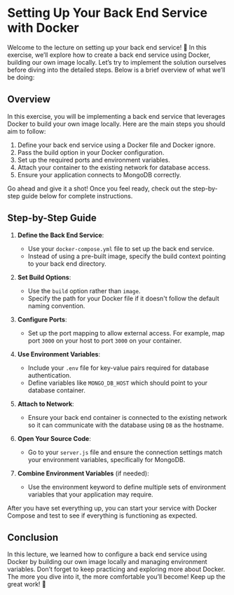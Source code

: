 # Setting Up Your Back End Service with Docker

Welcome to the lecture on setting up your back end service! 🌟 In this exercise, we’ll explore how to create a back end service using Docker, building our own image locally. Let’s try to implement the solution ourselves before diving into the detailed steps. Below is a brief overview of what we’ll be doing:

## Overview

In this exercise, you will be implementing a back end service that leverages Docker to build your own image locally. Here are the main steps you should aim to follow:

1. Define your back end service using a Docker file and Docker ignore.
2. Pass the build option in your Docker configuration.
3. Set up the required ports and environment variables.
4. Attach your container to the existing network for database access.
5. Ensure your application connects to MongoDB correctly.

Go ahead and give it a shot! Once you feel ready, check out the step-by-step guide below for complete instructions.

## Step-by-Step Guide

1. **Define the Back End Service**:

   - Use your `docker-compose.yml` file to set up the back end service.
   - Instead of using a pre-built image, specify the build context pointing to your back end directory.

2. **Set Build Options**:

   - Use the `build` option rather than `image`.
   - Specify the path for your Docker file if it doesn't follow the default naming convention.

3. **Configure Ports**:

   - Set up the port mapping to allow external access. For example, map port `3000` on your host to port `3000` on your container.

4. **Use Environment Variables**:

   - Include your `.env` file for key-value pairs required for database authentication.
   - Define variables like `MONGO_DB_HOST` which should point to your database container.

5. **Attach to Network**:

   - Ensure your back end container is connected to the existing network so it can communicate with the database using `DB` as the hostname.

6. **Open Your Source Code**:

   - Go to your `server.js` file and ensure the connection settings match your environment variables, specifically for MongoDB.

7. **Combine Environment Variables** (if needed):
   - Use the environment keyword to define multiple sets of environment variables that your application may require.

After you have set everything up, you can start your service with Docker Compose and test to see if everything is functioning as expected.

## Conclusion

In this lecture, we learned how to configure a back end service using Docker by building our own image locally and managing environment variables. Don’t forget to keep practicing and exploring more about Docker. The more you dive into it, the more comfortable you’ll become! Keep up the great work! 🚀
